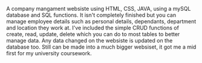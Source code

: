 A company mangament websiste using HTML, CSS, JAVA, using a mySQL database and SQL functions. It isn't completely finished but you can manage employee details such as personal details, 
dependants, department and location they work at. I've included the simple CRUD functions of create, read, update, delete which you can do to most tables to better manage data. Any data
changed on the websiste is updated on the database too. Still can be made into a much bigger websiset, it got me a mid first for my university coursework.
